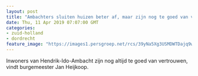 ```yaml
---
layout: post
title: "Ambachters sluiten huizen beter af, maar zijn nog te goed van vertrouwen"
date: Thu, 11 Apr 2019 07:07:00 GMT
categories: 
- zuid-holland 
- dordrecht 
feature_image: "https://images1.persgroep.net/rcs/39yNa5Xg3USMDWTDajq9wsddanY/diocontent/145288526/_fitwidth/400/?appId=21791a8992982cd8da851550a453bd7f&quality=0.7"
---
```


Inwoners van Hendrik-Ido-Ambacht zijn nog altijd te goed van vertrouwen, vindt burgemeester Jan Heijkoop.
